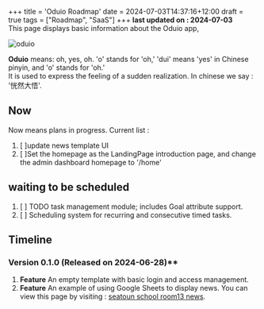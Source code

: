 +++
title = 'Oduio Roadmap'
date = 2024-07-03T14:37:16+12:00
draft = true
tags = ["Roadmap", "SaaS"]
+++
**last updated on : 2024-07-03**  
This page displays basic information about the Oduio app,   

![oduio](/images/2024070401_oduio.webp)

**Oduio** means: oh, yes, oh. 'o' stands for 'oh,' 'dui' means 'yes' in Chinese pinyin, and 'o' stands for 'oh.'  
It is used to express the feeling of a sudden realization. In chinese we say : '恍然大悟'.

## Now 
Now means plans in progress. Current list :  
1. [ ]update news template UI  
2. [ ]Set the homepage as the LandingPage introduction page, and change the admin dashboard homepage to '/home'

## waiting to be scheduled
1. [ ] TODO task management module; includes Goal attribute support.
2. [ ] Scheduling system for recurring and consecutive timed tasks.

## Timeline

### Version 0.1.0 (Released on 2024-06-28)**
1. **Feature** An empty template with basic login and access management.  
2. **Feature** An example of using Google Sheets to display news. You can view this page by visiting : [seatoun school room13 news](https://oduio.vercel.app/news/seatounschoolroom13).